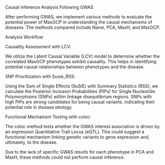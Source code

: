 Causal Inference Analysis Following GWAS

After performing GWAS, we implement various methods to evaluate the potential power of MaxGCP in understanding 
the causal mechanisms of diseases. The methods compared include Naive, PCA, MaxH, and MaxGCP.

Analysis Workflow

Causality Assessment with LCV:

We utilize the Latent Causal Variable (LCV) model to determine whether the correlated MaxGCP phenotypes exhibit 
causality. This helps in identifying potential causal relationships between phenotypes and the disease.

SNP Prioritization with Susie_RSS:

Using the Sum of Single Effects (SuSiE) with Summary Statistics (RSS), we calculate the Posterior Inclusion 
Probabilities (PIPs) for Single Nucleotide Polymorphisms (SNPs) within linkage disequilibrium regions. SNPs with 
high PIPs are strong candidates for being causal variants, indicating their potential role in disease etiology.

Functional Mechanism Testing with coloc:

The coloc method tests whether the GWAS interest association is driven by an expression Quantitative Trait Locus 
(eQTL). This could suggest a functional mechanism linking genetic variants to gene expression and, ultimately, 
to the disease.

Due to the lack of specific GWAS results for each phenotype in PCA and MaxH, these methods could not perform 
causal inference. 
